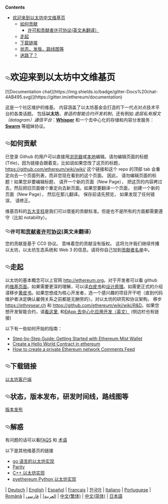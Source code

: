 <!-- TITLE: Home -->
<p><strong>Contents</strong></p>
<ul>
<li>
<a href="#%E6%AC%A2%E8%BF%8E%E6%9D%A5%E5%88%B0%E4%BB%A5%E5%A4%AA%E5%9D%8A%E4%B8%AD%E6%96%87%E7%BB%B4%E5%9F%BA%E9%A1%B5">欢迎来到以太坊中文维基页</a>

<ul>
<li>
<a href="#%E5%A6%82%E4%BD%95%E8%B4%A1%E7%8C%AE">如何贡献</a>
<ul>
<li><a href="#%E8%AE%B8%E5%8F%AF%E5%92%8C%E8%B4%A1%E7%8C%AE%E8%80%85%E8%AE%B8%E5%8F%AF%E5%8D%8F%E8%AE%AE%E8%8B%B1%E6%96%87%E6%9C%AA%E7%BF%BB%E8%AF%91">许可和贡献者许可协议(英文未翻译）</a></li>
</ul>
</li>
<li><a href="#%E8%B5%B0%E8%B5%B7">走起</a></li>
<li><a href="#%E4%B8%8B%E8%BD%BD%E9%93%BE%E6%8E%A5">下载链接</a></li>
<li><a href="#%E7%8A%B6%E6%80%81%E5%8F%91%E7%89%88%E8%B7%AF%E7%BA%BF%E5%9B%BE%E7%AD%89">状态，发版，路线图等</a></li>
<li><a href="#%E8%BF%B7%E8%B7%AF%E4%BA%86">迷路了？</a></li>
</ul>
</li>
</ul>

<h1>
<a id="user-content-欢迎来到以太坊中文维基页" class="anchor" href="#%E6%AC%A2%E8%BF%8E%E6%9D%A5%E5%88%B0%E4%BB%A5%E5%A4%AA%E5%9D%8A%E4%B8%AD%E6%96%87%E7%BB%B4%E5%9F%BA%E9%A1%B5" aria-hidden="true"><svg class="octicon octicon-link" viewbox="0 0 16 16" version="1.1" width="16" height="16" aria-hidden="true"><path fill-rule="evenodd" d="M4 9h1v1H4c-1.5 0-3-1.69-3-3.5S2.55 3 4 3h4c1.45 0 3 1.69 3 3.5 0 1.41-.91 2.72-2 3.25V8.59c.58-.45 1-1.27 1-2.09C10 5.22 8.98 4 8 4H4c-.98 0-2 1.22-2 2.5S3 9 4 9zm9-3h-1v1h1c1 0 2 1.22 2 2.5S13.98 12 13 12H9c-.98 0-2-1.22-2-2.5 0-.83.42-1.64 1-2.09V6.25c-1.09.53-2 1.84-2 3.25C6 11.31 7.55 13 9 13h4c1.45 0 3-1.69 3-3.5S14.5 6 13 6z"></path></svg></a>欢迎来到以太坊中文维基页</h1>
[![Documentation chat](https://img.shields.io/badge/gitter-Docs%20chat-4AB495.svg)](https://gitter.im/ethereum/documentation)

<p>这是一个社区维护的维基。 内容涵盖了以太坊基金会打造的下一代点对点技术平台的各类话题。 包括<strong>以太坊</strong>，<em>普适的智能合约开发机制</em>，还有例如 <em>底层私有报文（datagram）通信平台</em>：<strong><a href="https://github.com/ethereum/wiki/wiki/Whisper-pages">Whisper</a></strong> 和一个去中心化的存储和内容分发服务： <strong><a href="http://swarm-gateways.net/bzz:/theswarm.eth/" rel="nofollow">Swarm</a></strong> 等姐妹协议。</p>
<h2>
<a id="user-content-如何贡献" class="anchor" href="#%E5%A6%82%E4%BD%95%E8%B4%A1%E7%8C%AE" aria-hidden="true"><svg class="octicon octicon-link" viewbox="0 0 16 16" version="1.1" width="16" height="16" aria-hidden="true"><path fill-rule="evenodd" d="M4 9h1v1H4c-1.5 0-3-1.69-3-3.5S2.55 3 4 3h4c1.45 0 3 1.69 3 3.5 0 1.41-.91 2.72-2 3.25V8.59c.58-.45 1-1.27 1-2.09C10 5.22 8.98 4 8 4H4c-.98 0-2 1.22-2 2.5S3 9 4 9zm9-3h-1v1h1c1 0 2 1.22 2 2.5S13.98 12 13 12H9c-.98 0-2-1.22-2-2.5 0-.83.42-1.64 1-2.09V6.25c-1.09.53-2 1.84-2 3.25C6 11.31 7.55 13 9 13h4c1.45 0 3-1.69 3-3.5S14.5 6 13 6z"></path></svg></a>如何贡献</h2>
<p>已登录 Github 的用户可以直接用<a href="https://help.github.com/articles/editing-wiki-pages-via-the-online-interface">浏览器</a>或<a href="https://help.github.com/articles/adding-and-editing-wiki-pages-locally">本地</a>编辑。请勿编辑页面的标题(Title)，因为链接会跟着变。比如说如果您改了这页的标题， <a href="https://github.com/ethereum/wiki/wiki/">https://github.com/ethereum/wiki/wiki/</a> 这个链接和这个 repo 的顶部 tab 会重定向去一个页面列表，而非您现在看到的这个页面。 因此， 请勿编辑页面的标题！如果您非要编辑标题， 请开一个新的页面（New Page）， 把这页的内容拷过去，然后把旧页面做个重定向去新页面。如果您要翻译一个页面， 创建一个新的页面（New Page）， 然后在那儿翻译。 保存前请先预览， 如果发现了任何错误， 请修正。</p>
<p>维基百科的<a href="https://zh.wikipedia.org/wiki/Wikipedia:%E4%BA%94%E5%A4%A7%E6%94%AF%E6%9F%B1" rel="nofollow">五大支柱</a>是我们可以借鉴的贡献标准。但是也不是所有的方面都需要遵守（比如 notability）。</p>
<h3>
<a id="user-content-许可和贡献者许可协议英文未翻译" class="anchor" href="#%E8%AE%B8%E5%8F%AF%E5%92%8C%E8%B4%A1%E7%8C%AE%E8%80%85%E8%AE%B8%E5%8F%AF%E5%8D%8F%E8%AE%AE%E8%8B%B1%E6%96%87%E6%9C%AA%E7%BF%BB%E8%AF%91" aria-hidden="true"><svg class="octicon octicon-link" viewbox="0 0 16 16" version="1.1" width="16" height="16" aria-hidden="true"><path fill-rule="evenodd" d="M4 9h1v1H4c-1.5 0-3-1.69-3-3.5S2.55 3 4 3h4c1.45 0 3 1.69 3 3.5 0 1.41-.91 2.72-2 3.25V8.59c.58-.45 1-1.27 1-2.09C10 5.22 8.98 4 8 4H4c-.98 0-2 1.22-2 2.5S3 9 4 9zm9-3h-1v1h1c1 0 2 1.22 2 2.5S13.98 12 13 12H9c-.98 0-2-1.22-2-2.5 0-.83.42-1.64 1-2.09V6.25c-1.09.53-2 1.84-2 3.25C6 11.31 7.55 13 9 13h4c1.45 0 3-1.69 3-3.5S14.5 6 13 6z"></path></svg></a>许可和<a href="https://github.com/ethereum/wiki/wiki/CC0-license#list-of-contributors">贡献者许可协议</a>(英文未翻译）</h3>
<p>您的贡献是基于 CC0 协议。 意味着您的贡献没有版权。 这将允许我们继续传播以太坊，以太坊生态系统和 Web 3 的信息。请将你自己加到<a href="https://github.com/ethereum/wiki/wiki/CC0-license#list-of-contributors">贡献者名单</a>中。</p>
<h2>
<a id="user-content-走起" class="anchor" href="#%E8%B5%B0%E8%B5%B7" aria-hidden="true"><svg class="octicon octicon-link" viewbox="0 0 16 16" version="1.1" width="16" height="16" aria-hidden="true"><path fill-rule="evenodd" d="M4 9h1v1H4c-1.5 0-3-1.69-3-3.5S2.55 3 4 3h4c1.45 0 3 1.69 3 3.5 0 1.41-.91 2.72-2 3.25V8.59c.58-.45 1-1.27 1-2.09C10 5.22 8.98 4 8 4H4c-.98 0-2 1.22-2 2.5S3 9 4 9zm9-3h-1v1h1c1 0 2 1.22 2 2.5S13.98 12 13 12H9c-.98 0-2-1.22-2-2.5 0-.83.42-1.64 1-2.09V6.25c-1.09.53-2 1.84-2 3.25C6 11.31 7.55 13 9 13h4c1.45 0 3-1.69 3-3.5S14.5 6 13 6z"></path></svg></a>走起</h2>
<p>以太坊的基本概念可以上官网 <a href="http://ethereum.org/" rel="nofollow">http://ethereum.org</a>。对于开发者可以看 github 的<a href="https://github.com/ethereum/wiki/wiki/Ethereum-introduction">维基页面</a>。如果需要更深的理解，可以读<a href="https://github.com/ethereum/wiki/wiki/%5B%E4%B8%AD%E6%96%87%5D-%E4%BB%A5%E5%A4%AA%E5%9D%8A%E7%99%BD%E7%9A%AE%E4%B9%A6">白皮书</a>和<a href="https://github.com/ethereum/wiki/wiki/Design-Rationale">设计原理</a>。如需更正式的介绍请移步<a href="https://ethereum.github.io/yellowpaper/paper.pdf" rel="nofollow">黄皮书</a>。如果您想成为核心开发者，选一个感兴趣的项目开干吧（直到代码维护者决定确认雇佣关系之前都是无酬劳的）。对以太坊的研究和协议架构， 移步 <a href="https://ethresear.ch/" rel="nofollow">https://ethresear.ch</a> 和
<a href="https://github.com/ethereum/wiki/wiki/R&amp;D">https://github.com/ethereum/wiki/wiki/R&amp;D</a>。如果您想开发智能合约，请<a href="https://en.wikipedia.org/wiki/Ethereum#Programming_languages" rel="nofollow">看这里</a>, 和<a href="https://github.com/ethereum/wiki/wiki/%C3%90App-Development">ÐApp 去中心化应用开发（英文）</a> (侧边栏也有链接)</p>
<p>以下有一些如何开始的指南：</p>
<ul>
<li><a href="https://medium.com/@attores/step-by-step-guide-getting-started-with-ethereum-mist-wallet-772a3cc99af4" rel="nofollow">Step-by-Step Guide: Getting Started with Ethereum Mist Wallet</a></li>
<li><a href="https://www.ethereum.org/greeter" rel="nofollow">Create a Hello World Contract in ethereum</a></li>
<li><a href="https://omarmetwally.wordpress.com/2017/07/25/how-to-create-a-private-ethereum-network/" rel="nofollow">How to create a private Ethereum network Comments Feed</a></li>
</ul>
<h2>
<a id="user-content-下载链接" class="anchor" href="#%E4%B8%8B%E8%BD%BD%E9%93%BE%E6%8E%A5" aria-hidden="true"><svg class="octicon octicon-link" viewbox="0 0 16 16" version="1.1" width="16" height="16" aria-hidden="true"><path fill-rule="evenodd" d="M4 9h1v1H4c-1.5 0-3-1.69-3-3.5S2.55 3 4 3h4c1.45 0 3 1.69 3 3.5 0 1.41-.91 2.72-2 3.25V8.59c.58-.45 1-1.27 1-2.09C10 5.22 8.98 4 8 4H4c-.98 0-2 1.22-2 2.5S3 9 4 9zm9-3h-1v1h1c1 0 2 1.22 2 2.5S13.98 12 13 12H9c-.98 0-2-1.22-2-2.5 0-.83.42-1.64 1-2.09V6.25c-1.09.53-2 1.84-2 3.25C6 11.31 7.55 13 9 13h4c1.45 0 3-1.69 3-3.5S14.5 6 13 6z"></path></svg></a>下载链接</h2>
<p><a href="https://github.com/ethereum/wiki/wiki/Clients">以太坊客户端</a></p>
<h2>
<a id="user-content-状态版本发布研发时间线路线图等" class="anchor" href="#%E7%8A%B6%E6%80%81%E7%89%88%E6%9C%AC%E5%8F%91%E5%B8%83%E7%A0%94%E5%8F%91%E6%97%B6%E9%97%B4%E7%BA%BF%E8%B7%AF%E7%BA%BF%E5%9B%BE%E7%AD%89" aria-hidden="true"><svg class="octicon octicon-link" viewbox="0 0 16 16" version="1.1" width="16" height="16" aria-hidden="true"><path fill-rule="evenodd" d="M4 9h1v1H4c-1.5 0-3-1.69-3-3.5S2.55 3 4 3h4c1.45 0 3 1.69 3 3.5 0 1.41-.91 2.72-2 3.25V8.59c.58-.45 1-1.27 1-2.09C10 5.22 8.98 4 8 4H4c-.98 0-2 1.22-2 2.5S3 9 4 9zm9-3h-1v1h1c1 0 2 1.22 2 2.5S13.98 12 13 12H9c-.98 0-2-1.22-2-2.5 0-.83.42-1.64 1-2.09V6.25c-1.09.53-2 1.84-2 3.25C6 11.31 7.55 13 9 13h4c1.45 0 3-1.69 3-3.5S14.5 6 13 6z"></path></svg></a>状态，版本发布，研发时间线，路线图等</h2>
<p><a href="https://github.com/ethereum/wiki/wiki/Releases">版本发布</a></p>
<h2>
<a id="user-content-解惑" class="anchor" href="#%E8%A7%A3%E6%83%91" aria-hidden="true"><svg class="octicon octicon-link" viewbox="0 0 16 16" version="1.1" width="16" height="16" aria-hidden="true"><path fill-rule="evenodd" d="M4 9h1v1H4c-1.5 0-3-1.69-3-3.5S2.55 3 4 3h4c1.45 0 3 1.69 3 3.5 0 1.41-.91 2.72-2 3.25V8.59c.58-.45 1-1.27 1-2.09C10 5.22 8.98 4 8 4H4c-.98 0-2 1.22-2 2.5S3 9 4 9zm9-3h-1v1h1c1 0 2 1.22 2 2.5S13.98 12 13 12H9c-.98 0-2-1.22-2-2.5 0-.83.42-1.64 1-2.09V6.25c-1.09.53-2 1.84-2 3.25C6 11.31 7.55 13 9 13h4c1.45 0 3-1.69 3-3.5S14.5 6 13 6z"></path></svg></a>解惑</h2>
<p>有问题的话可以看<a href="https://github.com/ethereum/wiki/wiki/FAQS">FAQS</a> 和 <a href="https://github.com/ethereum/wiki/wiki/Glossary">术语</a></p>
<p>以下是其他维基页的链接</p>
<ul>
<li><a href="https://github.com/ethereum/go-ethereum/wiki">go 语言的以太坊实现</a></li>
<li><a href="https://paritytech.github.io/wiki/" rel="nofollow">Parity</a></li>
<li><a href="http://www.ethdocs.org/en/latest/ethereum-clients/cpp-ethereum/index.htm" rel="nofollow">C++ 以太坊实现</a></li>
<li><a href="https://github.com/ethereum/pyethereum/wiki">pyethereum Python 以太坊实现</a></li>
</ul>


| <a href="https://github.com/ethereum/wiki/wiki/%5BGerman%5D-Ethereum-TOC">Deutsch</a>
| <a href="https://github.com/ethereum/wiki/wiki">English</a>
| <a href="https://github.com/ethereum/wiki/wiki/%5BSpanish%5D-Ethereum-TOC">Español</a>
| <a href="https://github.com/ethereum/wiki/wiki/%5BFrench%5D-Ethereum-TOC">Français</a>
| <a href="https://github.com/ethereum/wiki/wiki/%5BKorean%5D-White-Paper">한국어</a>
| <a href="https://github.com/ethereum/wiki/wiki/%5BItalian%5D-Ethereum-TOC">Italiano</a>
| <a href="https://github.com/ethereum/wiki/wiki/%5BPortuguese%5D-White-Paper/">Portuguese</a>
| <a href="https://github.com/ethereum/wiki/wiki/%5BRomanian%5D-Cuprins">Română</a>
| <a href="https://github.com/ethereum/wiki/wiki/%D8%A7%D9%84%D8%B9%D8%B1%D8%A8%D9%8A%D8%A9">العربية</a>]
| <a href="https://github.com/ethereum/wiki/wiki/%5BPersian%5D-Ethereum-TOC">فارسی</a>
| <a href="https://github.com/ethereum/wiki/wiki/%5BChinese%5D-Ethereum-TOC">中文(繁体)</a>
| <a href="https://github.com/ethereum/wiki/wiki/%5BSimplified-Chinese%5D-Ethereum-TOC">中文(简体)</a>
| <a href="https://github.com/ethereum/wiki/wiki/%5BJapanese%5D-Ethereum-TOC">日本語</a></p>